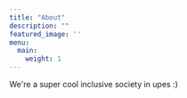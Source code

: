 ```yaml
---
title: "About"
description: ""
featured_image: ''
menu:
  main:
    weight: 1
---
```

We're a super cool inclusive society in upes :)
